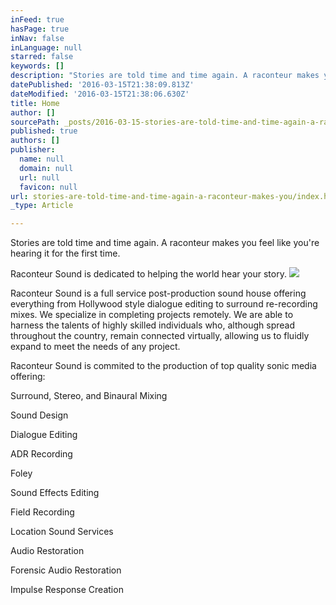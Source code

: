 ```yaml
---
inFeed: true
hasPage: true
inNav: false
inLanguage: null
starred: false
keywords: []
description: "Stories are told time and time again. A raconteur makes you feel like you’re hearing it for the first time.\_"
datePublished: '2016-03-15T21:38:09.813Z'
dateModified: '2016-03-15T21:38:06.630Z'
title: Home
author: []
sourcePath: _posts/2016-03-15-stories-are-told-time-and-time-again-a-raconteur-makes-you.md
published: true
authors: []
publisher:
  name: null
  domain: null
  url: null
  favicon: null
url: stories-are-told-time-and-time-again-a-raconteur-makes-you/index.html
_type: Article

---
```

Stories are told time and time again. A raconteur makes you feel like you're hearing it for the first time. 

Raconteur Sound is dedicated to helping the world hear your story.
![](https://the-grid-user-content.s3-us-west-2.amazonaws.com/f49aa667-8c10-4e21-bd26-7b5f8e550749.png)

Raconteur Sound is a full service post-production sound house offering everything from Hollywood style dialogue editing to surround re-recording mixes. We specialize in completing projects remotely. We are able to harness the talents of highly skilled individuals who, although spread throughout the country, remain connected virtually, allowing us to fluidly expand to meet the needs of any project.

Raconteur Sound is commited to the production of top quality sonic media offering:

Surround, Stereo, and Binaural Mixing

Sound Design

Dialogue Editing

ADR Recording

Foley

Sound Effects Editing

Field Recording

Location Sound Services

Audio Restoration

Forensic Audio Restoration

Impulse Response Creation